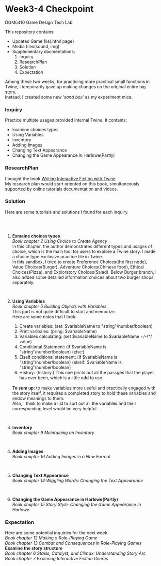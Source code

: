 # Week3-4 Checkpoint

DGM6410 Game Design Tech Lab

This repository contains:

<ul>
  <li>Updated Game file(.html page)</li>
  <li>Media files(sound, img)</li>
 
<li>Supplementary docmentations:<ol>
<li>Inquiry</li>
<li>ResearchPlan</li>
<li>Solution</li>
<li>Expectation</li>
</ol></li>

</ul>

Among these two weeks, for practicing more practical small functions in Twine, I temporarily gave up making changes on the original entire big story.
<br>Instead, I created some new <em>'sand box'</em> as my experiment mice.

<h3>Inquiry</h3>
Practice multiple usages provided internal Twine. It contains:
<ul style="p{line-height:90%;}">
  <li>Examine choices types</li>
  <li>Using Variables</li>
  <li>Inventory</li>
  <li>Adding Images</li>
  <li>Changing Text Appearance</li>
  <li>Changing the Game Appearance in Harlowe(Partly)</li>
  </ul>
  
<h3>ResearchPlan</h3>
I bought the book <a href="https://smile.amazon.com/gp/product/0789756641/ref=oh_aui_detailpage_o02_s00?ie=UTF8&psc=1">Writing Interactive Fiction with Twine</a>
<br>My research plan would start oriented on this book, simultaneously supported by online tutorials documentation and videos.

<h3>Solution</h3>
Here are some tutorials and solutions I found for each inquiry.
<br><br>
<ol>


<br><li><b>Exmaine choices types</b>
 <br><em>Book chapter 2 Using Choice to Create Agency</em>
<br>In this chapter, the author demonstrates different types and usages of choice, which is the main tool for users to explore a Twine story. I made a choice type exclusive practice file in Twine.
<br>In this sandbox, I tried to create Preference Choices(the first node), Value Choices(Burger), Adventure Choices(Chinese food), Ethical Choices(Pizza), and Exploratory Choices(Salad).
Below Burger branch, I also added some detailed information choices about two burger shops separately.
</li>

<br><li><b>Using Variables</b>
  <br><em>Book chapter 5 Building Objects with Variables</em>
  <br>This part is not quite difficult to start and memorize. 
  <br>Here are some notes that I took:
  <ol>
    <li>Create variables: (set: $variableName to "string"/number/boolean)</li>
  <li>Print varibales: (pring: $variableName)</li>
  <li>Variables calculating: (set $variableName to $variableName +/-/*/ value)</li>
  <li>Conditional Statement: (if $variableName is "string"/number/boolean) (else:)</li>
  <li>Elseif conditional statement: (if $variableName is "string"/number/boolean) (elseif: $variableName is "string"/number/boolean)</li>
  <li>History: (history:) This one prints out all the passges that the player has ever been, which is a little odd to use.</li>
  </ol>
  <br><strong>To sum up:</strong> to make variables more useful and practically engaged with the story itself, it requires a completed story to hold these variables and endow meanings to them.
  <br>Also, I think to make a list to sort out all the variables and their corresponding level would be very helpful.
 </li>
 
<br><li><b>Inventory</b>
 <br><em>Book chapter 9 Maintaining an Inventory</em>
</li>
  
<br><li><b>Adding Images</b>
 <br><em>Book chapter 16 Adding Images in a New Format</em>
</li>

<br><li><b>Changing Text Appearance</b>
 <br><em>Book chapter 14 Wiggling Words: Changing the Text Appearance</em>
</li>

<br><li><b>Changing the Game Appearance in Harlowe(Partly)</b>
 <br><em>Book chapter 15 Story Style: Changing the Game Appearance in Harlowe</em>
</li>



  </ol>

<h3>Expectation</h3>
Here are some potential inquiries for the next week.
<br><em>Book chapter 12 Making a Role-Playing Game</em>
<br><em>Book chapter 13 Combat and Consequences in Role-Playing Games</em>
<b>Examine the story structure</b>
  <br><em>Book chapter 6 Stasis, Catalyst, and Climax: Understanding Story Arc</em>
  <br><em>Book chapter 7 Exploring Interactive Fiction Genres</em>
<br>
